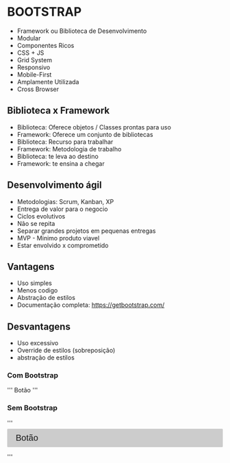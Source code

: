 # BOOTSTRAP
- Framework ou Biblioteca de Desenvolvimento
- Modular
- Componentes Ricos
- CSS + JS
- Grid System
- Responsivo
- Mobile-First
- Amplamente Utilizada
- Cross Browser

## Biblioteca x Framework
- Biblioteca: Oferece objetos / Classes prontas para uso
- Framework: Oferece um conjunto de bibliotecas
- Biblioteca: Recurso para trabalhar
- Framework: Metodologia de trabalho
- Biblioteca: te leva ao destino
- Framework: te ensina a chegar

## Desenvolvimento ágil
- Metodologias: Scrum, Kanban, XP
- Entrega de valor para o negocio
- Ciclos evolutivos
- Não se repita
- Separar grandes projetos em pequenas entregas
- MVP - Minimo produto viavel
- Estar envolvido x comprometido

## Vantagens
- Uso simples
- Menos codigo
- Abstração de estilos
- Documentação completa: https://getbootstrap.com/

## Desvantagens
- Uso excessivo
- Override de estilos (sobreposição)
- abstração de estilos

### Com Bootstrap
'''
    <a class="btn btn-lg">Botão</a>
'''

### Sem Bootstrap
'''
    <a class="botao botao-grande">Botão</a>

<style>
    html{
        font-size: 62.5%;
    }

    .botao{
        background-color: #ccc;
        border-radius: 2px;
        display: block;
        font-family: sans-serif;
        font-size: 1.6rem;
        padding: 1rem 2rem;
        margin: 5px auto;
    }
    .botao-grande{
        font-size: 2rem;
    }
    .botao:hover{}
    .botao:active{}
    .botao:visited{}
</style>
'''